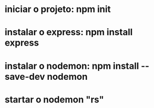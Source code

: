 # iniciar o projeto: npm init
# instalar o express: npm install express
# instalar o nodemon: npm install -- save-dev nodemon
# startar o nodemon "rs"